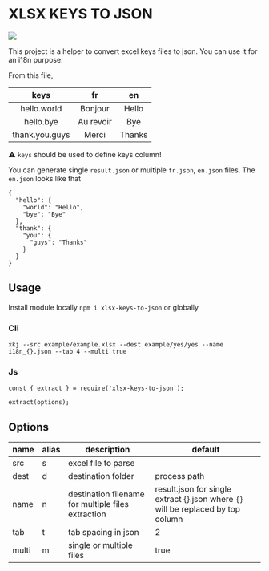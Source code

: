 # XLSX KEYS TO JSON

![](https://github.com/bebz229/xlsx-keys-to-json/workflows/Release/badge.svg?branch=master)

This project is a helper to convert excel keys files to json. You can use it for an i18n purpose.

From this file,

| keys | fr | en |
|:---:|:---:|:---:|
| hello.world | Bonjour | Hello|
| hello.bye | Au revoir | Bye |
| thank.you.guys | Merci | Thanks |

:warning: `keys` should be used to define keys column!

You can generate single `result.json` or multiple `fr.json`, `en.json` files.
The `en.json` looks like that 
```
{
  "hello": {
    "world": "Hello",
    "bye": "Bye"
  },
  "thank": {
    "you": {
      "guys": "Thanks"
    }
  }
}
```

## Usage

Install module locally `npm i xlsx-keys-to-json` or globally

### Cli

`xkj --src example/example.xlsx --dest example/yes/yes --name i18n_{}.json --tab 4 --multi true`

### Js

```
const { extract } = require('xlsx-keys-to-json');

extract(options);
```

## Options

| name | alias | description | default |
|---|---|---|---|
|src|s|excel file to parse||
|dest|d|destination folder|process path|
|name|n|destination filename for multiple files extraction|result.json for single extract {}.json where `{}` will be replaced by top column |
|tab|t|tab spacing in json |2|
|multi|m| single or multiple files| true |
